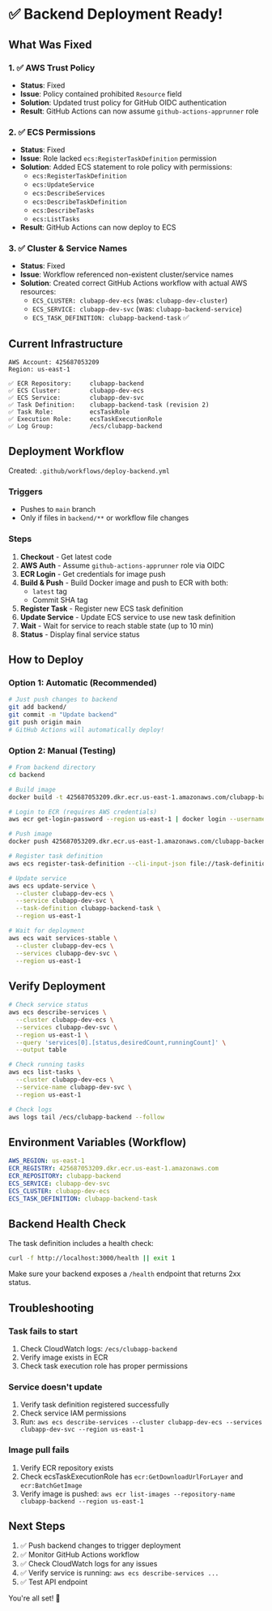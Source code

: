 # ✅ Backend Deployment Ready!

## What Was Fixed

### 1. ✅ AWS Trust Policy
- **Status**: Fixed
- **Issue**: Policy contained prohibited `Resource` field
- **Solution**: Updated trust policy for GitHub OIDC authentication
- **Result**: GitHub Actions can now assume `github-actions-apprunner` role

### 2. ✅ ECS Permissions
- **Status**: Fixed
- **Issue**: Role lacked `ecs:RegisterTaskDefinition` permission
- **Solution**: Added ECS statement to role policy with permissions:
  - `ecs:RegisterTaskDefinition`
  - `ecs:UpdateService`
  - `ecs:DescribeServices`
  - `ecs:DescribeTaskDefinition`
  - `ecs:DescribeTasks`
  - `ecs:ListTasks`
- **Result**: GitHub Actions can now deploy to ECS

### 3. ✅ Cluster & Service Names
- **Status**: Fixed
- **Issue**: Workflow referenced non-existent cluster/service names
- **Solution**: Created correct GitHub Actions workflow with actual AWS resources:
  - `ECS_CLUSTER: clubapp-dev-ecs` (was: `clubapp-dev-cluster`)
  - `ECS_SERVICE: clubapp-dev-svc` (was: `clubapp-backend-service`)
  - `ECS_TASK_DEFINITION: clubapp-backend-task` ✅

## Current Infrastructure

```
AWS Account: 425687053209
Region: us-east-1

✅ ECR Repository:     clubapp-backend
✅ ECS Cluster:        clubapp-dev-ecs
✅ ECS Service:        clubapp-dev-svc
✅ Task Definition:    clubapp-backend-task (revision 2)
✅ Task Role:          ecsTaskRole
✅ Execution Role:     ecsTaskExecutionRole
✅ Log Group:          /ecs/clubapp-backend
```

## Deployment Workflow

Created: `.github/workflows/deploy-backend.yml`

### Triggers
- Pushes to `main` branch
- Only if files in `backend/**` or workflow file changes

### Steps
1. **Checkout** - Get latest code
2. **AWS Auth** - Assume `github-actions-apprunner` role via OIDC
3. **ECR Login** - Get credentials for image push
4. **Build & Push** - Build Docker image and push to ECR with both:
   - `latest` tag
   - Commit SHA tag
5. **Register Task** - Register new ECS task definition
6. **Update Service** - Update ECS service to use new task definition
7. **Wait** - Wait for service to reach stable state (up to 10 min)
8. **Status** - Display final service status

## How to Deploy

### Option 1: Automatic (Recommended)
```bash
# Just push changes to backend
git add backend/
git commit -m "Update backend"
git push origin main
# GitHub Actions will automatically deploy!
```

### Option 2: Manual (Testing)
```bash
# From backend directory
cd backend

# Build image
docker build -t 425687053209.dkr.ecr.us-east-1.amazonaws.com/clubapp-backend:latest .

# Login to ECR (requires AWS credentials)
aws ecr get-login-password --region us-east-1 | docker login --username AWS --password-stdin 425687053209.dkr.ecr.us-east-1.amazonaws.com

# Push image
docker push 425687053209.dkr.ecr.us-east-1.amazonaws.com/clubapp-backend:latest

# Register task definition
aws ecs register-task-definition --cli-input-json file://task-definition.json --region us-east-1

# Update service
aws ecs update-service \
  --cluster clubapp-dev-ecs \
  --service clubapp-dev-svc \
  --task-definition clubapp-backend-task \
  --region us-east-1

# Wait for deployment
aws ecs wait services-stable \
  --cluster clubapp-dev-ecs \
  --services clubapp-dev-svc \
  --region us-east-1
```

## Verify Deployment

```bash
# Check service status
aws ecs describe-services \
  --cluster clubapp-dev-ecs \
  --services clubapp-dev-svc \
  --region us-east-1 \
  --query 'services[0].[status,desiredCount,runningCount]' \
  --output table

# Check running tasks
aws ecs list-tasks \
  --cluster clubapp-dev-ecs \
  --service-name clubapp-dev-svc \
  --region us-east-1

# Check logs
aws logs tail /ecs/clubapp-backend --follow
```

## Environment Variables (Workflow)
```yaml
AWS_REGION: us-east-1
ECR_REGISTRY: 425687053209.dkr.ecr.us-east-1.amazonaws.com
ECR_REPOSITORY: clubapp-backend
ECS_SERVICE: clubapp-dev-svc
ECS_CLUSTER: clubapp-dev-ecs
ECS_TASK_DEFINITION: clubapp-backend-task
```

## Backend Health Check

The task definition includes a health check:
```bash
curl -f http://localhost:3000/health || exit 1
```

Make sure your backend exposes a `/health` endpoint that returns 2xx status.

## Troubleshooting

### Task fails to start
1. Check CloudWatch logs: `/ecs/clubapp-backend`
2. Verify image exists in ECR
3. Check task execution role has proper permissions

### Service doesn't update
1. Verify task definition registered successfully
2. Check service IAM permissions
3. Run: `aws ecs describe-services --cluster clubapp-dev-ecs --services clubapp-dev-svc --region us-east-1`

### Image pull fails
1. Verify ECR repository exists
2. Check ecsTaskExecutionRole has `ecr:GetDownloadUrlForLayer` and `ecr:BatchGetImage`
3. Verify image is pushed: `aws ecr list-images --repository-name clubapp-backend --region us-east-1`

## Next Steps

1. ✅ Push backend changes to trigger deployment
2. ✅ Monitor GitHub Actions workflow
3. ✅ Check CloudWatch logs for any issues
4. ✅ Verify service is running: `aws ecs describe-services ...`
5. ✅ Test API endpoint

You're all set! 🚀
